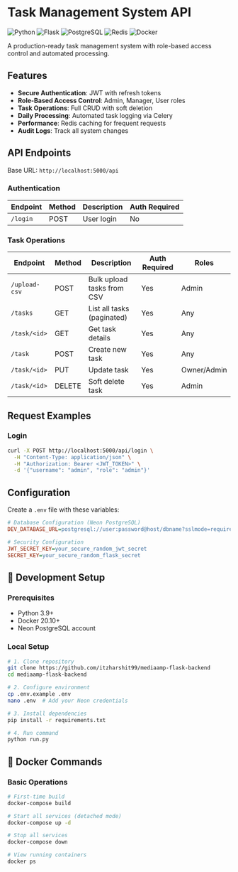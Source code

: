 # Task Management System API

![Python](https://img.shields.io/badge/python-3.9%2B-blue)
![Flask](https://img.shields.io/badge/flask-2.0%2B-green)
![PostgreSQL](https://img.shields.io/badge/postgresql-13%2B-blue)
![Redis](https://img.shields.io/badge/redis-6%2B-red)
![Docker](https://img.shields.io/badge/docker-20.10%2B-blue)

A production-ready task management system with role-based access control and automated processing.

## Features

- **Secure Authentication**: JWT with refresh tokens
- **Role-Based Access Control**: Admin, Manager, User roles
- **Task Operations**: Full CRUD with soft deletion
- **Daily Processing**: Automated task logging via Celery
- **Performance**: Redis caching for frequent requests
- **Audit Logs**: Track all system changes


## API Endpoints

Base URL: `http://localhost:5000/api`

### Authentication
| Endpoint | Method | Description | Auth Required |
|----------|--------|-------------|---------------|
| `/login` | POST | User login | No |

### Task Operations
| Endpoint | Method | Description | Auth Required | Roles |
|----------|--------|-------------|---------------|-------|
| `/upload-csv` | POST | Bulk upload tasks from CSV | Yes | Admin |
| `/tasks` | GET | List all tasks (paginated) | Yes | Any |
| `/task/<id>` | GET | Get task details | Yes | Any |
| `/task` | POST | Create new task | Yes | Any |
| `/task/<id>` | PUT | Update task | Yes | Owner/Admin |
| `/task/<id>` | DELETE | Soft delete task | Yes | Admin |

## Request Examples

### Login
```bash
curl -X POST http://localhost:5000/api/login \
  -H "Content-Type: application/json" \
  -H "Authorization: Bearer <JWT_TOKEN>" \
  -d '{"username": "admin", "role": "admin"}'
```
## Configuration

Create a `.env` file with these variables:

```ini
# Database Configuration (Neon PostgreSQL)
DEV_DATABASE_URL=postgresql://user:password@host/dbname?sslmode=require

# Security Configuration
JWT_SECRET_KEY=your_secure_random_jwt_secret
SECRET_KEY=your_secure_random_flask_secret
```
## 🚀 Development Setup

### Prerequisites
- Python 3.9+
- Docker 20.10+
- Neon PostgreSQL account

### Local Setup
```bash
# 1. Clone repository
git clone https://github.com/itzharshit99/mediaamp-flask-backend
cd mediaamp-flask-backend

# 2. Configure environment
cp .env.example .env
nano .env  # Add your Neon credentials

# 3. Install dependencies
pip install -r requirements.txt

# 4. Run command
python run.py
```

## 🐳 Docker Commands

### Basic Operations
```bash
# First-time build
docker-compose build

# Start all services (detached mode)
docker-compose up -d

# Stop all services
docker-compose down

# View running containers
docker ps



